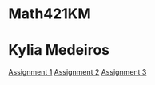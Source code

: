 # Math421KM
# Kylia Medeiros

[Assignment 1](Assignment1_StatsR.html)
[Assignment 2](assignment2R.html)
[Assignment 3](assignment3Rk2.html)
